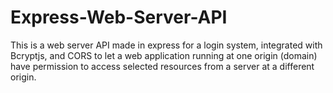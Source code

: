 # Express-Web-Server-API
This is a web server API made in express for a login system, integrated with Bcryptjs, and CORS to let a web application running at one origin (domain) have permission to access selected resources from a server at a different origin.
